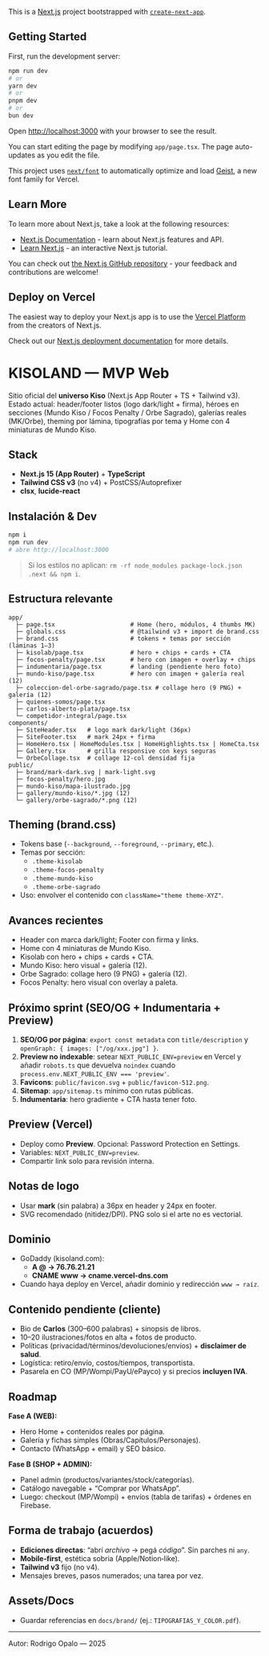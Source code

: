 This is a [Next.js](https://nextjs.org) project bootstrapped with [`create-next-app`](https://nextjs.org/docs/app/api-reference/cli/create-next-app).

## Getting Started

First, run the development server:

```bash
npm run dev
# or
yarn dev
# or
pnpm dev
# or
bun dev
```

Open [http://localhost:3000](http://localhost:3000) with your browser to see the result.

You can start editing the page by modifying `app/page.tsx`. The page auto-updates as you edit the file.

This project uses [`next/font`](https://nextjs.org/docs/app/building-your-application/optimizing/fonts) to automatically optimize and load [Geist](https://vercel.com/font), a new font family for Vercel.

## Learn More

To learn more about Next.js, take a look at the following resources:

- [Next.js Documentation](https://nextjs.org/docs) - learn about Next.js features and API.
- [Learn Next.js](https://nextjs.org/learn) - an interactive Next.js tutorial.

You can check out [the Next.js GitHub repository](https://github.com/vercel/next.js) - your feedback and contributions are welcome!

## Deploy on Vercel

The easiest way to deploy your Next.js app is to use the [Vercel Platform](https://vercel.com/new?utm_medium=default-template&filter=next.js&utm_source=create-next-app&utm_campaign=create-next-app-readme) from the creators of Next.js.

Check out our [Next.js deployment documentation](https://nextjs.org/docs/app/building-your-application/deploying) for more details.

# KISOLAND — MVP Web

Sitio oficial del **universo Kiso** (Next.js App Router + TS + Tailwind v3).  
Estado actual: header/footer listos (logo dark/light + firma), héroes en secciones (Mundo Kiso / Focos Penalty / Orbe Sagrado), galerías reales (MK/Orbe), theming por lámina, tipografías por tema y Home con 4 miniaturas de Mundo Kiso.

## Stack
- **Next.js 15 (App Router)** + **TypeScript**
- **Tailwind CSS v3** (no v4) + PostCSS/Autoprefixer
- **clsx**, **lucide-react**

## Instalación & Dev
```bash
npm i
npm run dev
# abre http://localhost:3000
```
> Si los estilos no aplican: `rm -rf node_modules package-lock.json .next && npm i`.

## Estructura relevante
```
app/
  ├─ page.tsx                     # Home (hero, módulos, 4 thumbs MK)
  ├─ globals.css                  # @tailwind v3 + import de brand.css
  ├─ brand.css                    # tokens + temas por sección (láminas 1–3)
  ├─ kisolab/page.tsx             # hero + chips + cards + CTA
  ├─ focos-penalty/page.tsx       # hero con imagen + overlay + chips
  ├─ indumentaria/page.tsx        # landing (pendiente hero foto)
  ├─ mundo-kiso/page.tsx          # hero con imagen + galería real (12)
  ├─ coleccion-del-orbe-sagrado/page.tsx # collage hero (9 PNG) + galería (12)
  ├─ quienes-somos/page.tsx
  ├─ carlos-alberto-plata/page.tsx
  └─ competidor-integral/page.tsx
components/
  ├─ SiteHeader.tsx   # logo mark dark/light (36px)
  ├─ SiteFooter.tsx   # mark 24px + firma
  ├─ HomeHero.tsx | HomeModules.tsx | HomeHighlights.tsx | HomeCta.tsx
  ├─ Gallery.tsx      # grilla responsive con keys seguras
  └─ OrbeCollage.tsx  # collage 12-col densidad fija
public/
  ├─ brand/mark-dark.svg | mark-light.svg
  ├─ focos-penalty/hero.jpg
  ├─ mundo-kiso/mapa-ilustrado.jpg
  ├─ gallery/mundo-kiso/*.jpg (12)
  └─ gallery/orbe-sagrado/*.png (12)
```

## Theming (brand.css)
- Tokens base (`--background`, `--foreground`, `--primary`, etc.).
- Temas por sección:
  - `.theme-kisolab`  
  - `.theme-focos-penalty`  
  - `.theme-mundo-kiso`  
  - `.theme-orbe-sagrado`
- Uso: envolver el contenido con `className="theme theme-XYZ"`.

## Avances recientes
- Header con marca dark/light; Footer con firma y links.
- Home con 4 miniaturas de Mundo Kiso.
- Kisolab con hero + chips + cards + CTA.
- Mundo Kiso: hero visual + galería (12).
- Orbe Sagrado: collage hero (9 PNG) + galería (12).
- Focos Penalty: hero visual con overlay a paleta.

## Próximo sprint (SEO/OG + Indumentaria + Preview)
1) **SEO/OG por página**: `export const metadata` con `title/description` y `openGraph: { images: ["/og/xxx.jpg"] }`.
2) **Preview no indexable**: setear `NEXT_PUBLIC_ENV=preview` en Vercel y añadir `robots.ts` que devuelva `noindex` cuando `process.env.NEXT_PUBLIC_ENV === 'preview'`.
3) **Favicons**: `public/favicon.svg` + `public/favicon-512.png`.
4) **Sitemap**: `app/sitemap.ts` mínimo con rutas públicas.
5) **Indumentaria**: hero gradiente + CTA hasta tener foto.

## Preview (Vercel)
- Deploy como **Preview**. Opcional: Password Protection en Settings.
- Variables: `NEXT_PUBLIC_ENV=preview`.
- Compartir link solo para revisión interna.

## Notas de logo
- Usar **mark** (sin palabra) a 36px en header y 24px en footer.
- SVG recomendado (nitidez/DPI). PNG solo si el arte no es vectorial.

## Dominio
- GoDaddy (kisoland.com):  
  - **A @ → 76.76.21.21**  
  - **CNAME www → cname.vercel-dns.com**  
- Cuando haya deploy en Vercel, añadir dominio y redirección `www → raíz`.

## Contenido pendiente (cliente)
- Bio de **Carlos** (300–600 palabras) + sinopsis de libros.
- 10–20 ilustraciones/fotos en alta + fotos de producto.
- Políticas (privacidad/términos/devoluciones/envíos) + **disclaimer de salud**.
- Logística: retiro/envío, costos/tiempos, transportista.
- Pasarela en CO (MP/Wompi/PayU/ePayco) y si precios **incluyen IVA**.

## Roadmap
**Fase A (WEB):**
- Hero Home + contenidos reales por página.
- Galería y fichas simples (Obras/Capítulos/Personajes).
- Contacto (WhatsApp + email) y SEO básico.

**Fase B (SHOP + ADMIN):**
- Panel admin (productos/variantes/stock/categorías).
- Catálogo navegable + “Comprar por WhatsApp”.
- Luego: checkout (MP/Wompi) + envíos (tabla de tarifas) + órdenes en Firebase.

## Forma de trabajo (acuerdos)
- **Ediciones directas**: “abrí _archivo_ → pegá _código_”. Sin parches ni `any`.
- **Mobile‑first**, estética sobria (Apple/Notion‑like).
- **Tailwind v3** fijo (no v4).  
- Mensajes breves, pasos numerados; una tarea por vez.

## Assets/Docs
- Guardar referencias en `docs/brand/` (ej.: `TIPOGRAFIAS_Y_COLOR.pdf`).

---
Autor: Rodrigo Opalo — 2025